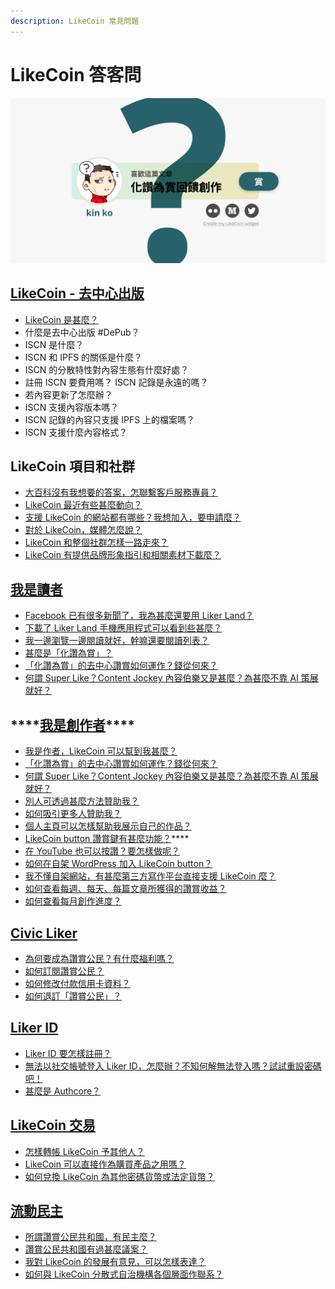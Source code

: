 ```yaml
---
description: LikeCoin 常見問題
---
```


# LikeCoin 答客問

![](.gitbook/assets/likecoin_ad27_small_update-01.png)

## [LikeCoin - 去中心出版](https://docs.like.co/v/zh/user-guide/about#likecoin)

* [LikeCoin 是甚麼？](https://docs.like.co/v/zh/user-guide/about#likecoin)
* 什麼是去中心出版 \#DePub？
* ISCN 是什麼？
* ISCN 和 IPFS 的關係是什麼？
* ISCN 的分散特性對內容生態有什麼好處？ 
* 註冊 ISCN 要費用嗎？ ISCN 記錄是永遠的嗎？ 
* 若內容更新了怎麼辦？
* ISCN 支援內容版本嗎？ 
* ISCN 記錄的內容只支援 IPFS 上的檔案嗎？ 
* ISCN 支援什麼內容格式？

## LikeCoin 項目和社群

* [大百科沒有我想要的答案，怎聯繫客戶服務專員？](https://docs.like.co/v/zh/user-guide/about#contact-us)
* [LikeCoin 最近有些甚麼動向？](https://docs.like.co/v/zh/user-guide/about/updates)
* [支援 LikeCoin 的網站都有哪些？我想加入，要申請麼？](https://docs.like.co/v/zh/user-guide/about/list-of-media)
* [對於 LikeCoin，媒體怎麼說？](https://docs.like.co/v/zh/user-guide/about/on-the-news)
* [LikeCoin 和整個社群怎樣一路走來？](https://docs.like.co/v/zh/user-guide/about/background)
* [LikeCoin 有提供品牌形象指引和相關素材下載麼？](https://docs.like.co/v/zh/user-guide/about/presskit)

## [我是讀者](https://docs.like.co/v/zh/user-guide/reader)

* [Facebook 已有很多新聞了，我為甚麼還要用 Liker Land？](https://docs.like.co/v/zh/user-guide/reader#nei-rong-bo-lao)
* [下載了 Liker Land 手機應用程式可以看到些甚麼？](https://docs.like.co/v/zh/user-guide/reader/today-headline)
* [我一邊瀏覽一邊閱讀就好，幹嘛還要閱讀列表？](https://docs.like.co/v/zh/user-guide/reader/reading-list)
* [甚麼是「化讚為賞」？](https://docs.like.co/v/zh/user-guide/reader/like)
* [「化讚為賞」的去中心讚賞如何運作？錢從何來？](https://docs.like.co/v/zh/user-guide/reader/like)
* [何謂 Super Like？Content Jockey 內容伯樂又是甚麼？為甚麼不靠 AI 策展就好？](https://docs.like.co/v/zh/user-guide/reader/superlike)

## \*\*\*\*[**我是創作者**](https://docs.like.co/v/zh/user-guide/content-creators)\*\*\*\*

* [我是作者，LikeCoin 可以幫到我甚麼？](https://docs.like.co/v/zh/user-guide/content-creators)
* [「化讚為賞」的去中心讚賞如何運作？錢從何來？](https://docs.like.co/v/zh/user-guide/reader/like)
* [何謂 Super Like？Content Jockey 內容伯樂又是甚麼？為甚麼不靠 AI 策展就好？](https://docs.like.co/v/zh/user-guide/reader/superlike)
* [別人可透過甚麼方法贊助我？](https://docs.like.co/v/zh/user-guide/creator/sponsor-link)
* [如何吸引更多人贊助我？](https://docs.like.co/v/zh/user-guide/creator/creators-pitch)
* [個人主頁可以怎樣幫助我展示自己的作品？](https://docs.like.co/v/zh/user-guide/creator/portfolio-page)
* [LikeCoin button 讚賞鍵有甚麼功能？](https://docs.like.co/v/zh/user-guide/content-creators/likecoin-button)\*\*\*\*
* [在 YouTube 也可以按讚？要怎樣做呢？](https://docs.like.co/v/zh/user-guide/creator/youtube)
* [如何在自架 WordPress 加入 LikeCoin button？](https://docs.like.co/v/zh/user-guide/creator/wordpress)
* [我不懂自架網站，有甚麼第三方寫作平台直接支援 LikeCoin 麼？](https://docs.like.co/v/zh/user-guide/creator/blogging-platforms)
* [如何查看每週、每天、每篇文章所獲得的讚賞收益？](https://docs.like.co/v/zh/user-guide/creator/rewards)
* [如何查看每月創作進度？
  ](https://docs.like.co/v/zh/user-guide/creator/monthly-report)

## [Civic Liker](https://docs.like.co/v/zh/user-guide/civic-liker)

* [為何要成為讚賞公民？有什麼福利嗎？](https://docs.like.co/v/zh/user-guide/civic-liker/rationale-and-benefits)
* [如何訂閱讚賞公民？](https://docs.like.co/v/zh/user-guide/civic-liker/be-a-civic-liker)
* [如何修改付款信用卡資料？](https://docs.like.co/v/zh/user-guide/civic-liker/change-credit-card)
* [如何退訂「讚賞公民」？](https://docs.like.co/v/zh/user-guide/civic-liker/unsubscribe-civic-liker)

## [Liker ID](https://docs.like.co/v/zh/user-guide/liker-id)

* [Liker ID 要怎樣註冊](https://docs.like.co/v/zh/user-guide/liker-id/register)[？](https://docs.like.co/v/zh/user-guide/liker-id/reset-password)
* [無法以社交帳號登入 Liker ID，怎麼辦？不知何解無法登入嗎？試試重設密碼吧！](https://docs.like.co/v/zh/user-guide/liker-id/reset-password)
* [甚麼是 Authcore？](https://docs.like.co/v/zh/user-guide/liker-id/what-is-authcore)

## [LikeCoin 交易](https://docs.like.co/v/zh/user-guide/likecoin-token)

* [怎樣轉帳 LikeCoin 予其他人？](https://docs.like.co/v/zh/user-guide/likecoin-token/like-pay)
* [LikeCoin 可以直接作為購買產品之用嗎？](https://docs.like.co/v/zh/user-guide/likecoin-token/products-and-services)
* [如何兌換 LikeCoin 為其他密碼貨幣或法定貨幣？](https://docs.like.co/v/zh/user-guide/likecoin-token/how-to-buy-and-sell-likecoin)

## [流動民主](https://docs.like.co/v/zh/user-guide/liquid-democracy)

* [所謂讚賞公民共和國，有民主麼？](https://docs.like.co/v/zh/user-guide/liquid-democracy)
* [讚賞公民共和國有過甚麼議案？](https://docs.like.co/v/zh/about/governance/proposals)
* [我對 LikeCoin 的發展有意見，可以怎樣表達？](https://docs.like.co/v/zh/about/governance/community-call)
* [如何與 LikeCoin 分散式自治機構各個層面作聯系？](https://docs.like.co/v/zh/user-guide/about#contact-us)

